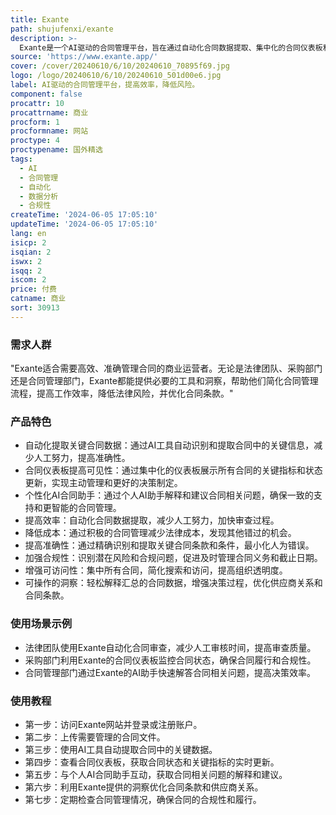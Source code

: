 ```yaml
---
title: Exante
path: shujufenxi/exante
description: >-
  Exante是一个AI驱动的合同管理平台，旨在通过自动化合同数据提取、集中化的合同仪表板和个性化的AI合同助手，简化合同管理流程，提供可操作的洞察，并实现无需复杂实施即可使用的解决方案。它为忙碌的商业运营者提供了一种现代化的合同管理方法，帮助他们提高效率，降低风险，并发现有价值的洞察。
source: 'https://www.exante.app/'
cover: /cover/20240610/6/10/20240610_70895f69.jpg
logo: /logo/20240610/6/10/20240610_501d00e6.jpg
label: AI驱动的合同管理平台，提高效率，降低风险。
component: false
procattr: 10
procattrname: 商业
procform: 1
procformname: 网站
proctype: 4
proctypename: 国外精选
tags:
  - AI
  - 合同管理
  - 自动化
  - 数据分析
  - 合规性
createTime: '2024-06-05 17:05:10'
updateTime: '2024-06-05 17:05:10'
lang: en
isicp: 2
isqian: 2
iswx: 2
isqq: 2
iscom: 2
price: 付费
catname: 商业
sort: 30913
---
```




### 需求人群
"Exante适合需要高效、准确管理合同的商业运营者。无论是法律团队、采购部门还是合同管理部门，Exante都能提供必要的工具和洞察，帮助他们简化合同管理流程，提高工作效率，降低法律风险，并优化合同条款。"

### 产品特色
* 自动化提取关键合同数据：通过AI工具自动识别和提取合同中的关键信息，减少人工努力，提高准确性。
* 合同仪表板提高可见性：通过集中化的仪表板展示所有合同的关键指标和状态更新，实现主动管理和更好的决策制定。
* 个性化AI合同助手：通过个人AI助手解释和建议合同相关问题，确保一致的支持和更智能的合同管理。
* 提高效率：自动化合同数据提取，减少人工努力，加快审查过程。
* 降低成本：通过积极的合同管理减少法律成本，发现其他错过的机会。
* 提高准确性：通过精确识别和提取关键合同条款和条件，最小化人为错误。
* 加强合规性：识别潜在风险和合规问题，促进及时管理合同义务和截止日期。
* 增强可访问性：集中所有合同，简化搜索和访问，提高组织透明度。
* 可操作的洞察：轻松解释汇总的合同数据，增强决策过程，优化供应商关系和合同条款。

### 使用场景示例
* 法律团队使用Exante自动化合同审查，减少人工审核时间，提高审查质量。
* 采购部门利用Exante的合同仪表板监控合同状态，确保合同履行和合规性。
* 合同管理部门通过Exante的AI助手快速解答合同相关问题，提高决策效率。

### 使用教程
* 第一步：访问Exante网站并登录或注册账户。
* 第二步：上传需要管理的合同文件。
* 第三步：使用AI工具自动提取合同中的关键数据。
* 第四步：查看合同仪表板，获取合同状态和关键指标的实时更新。
* 第五步：与个人AI合同助手互动，获取合同相关问题的解释和建议。
* 第六步：利用Exante提供的洞察优化合同条款和供应商关系。
* 第七步：定期检查合同管理情况，确保合同的合规性和履行。

  
